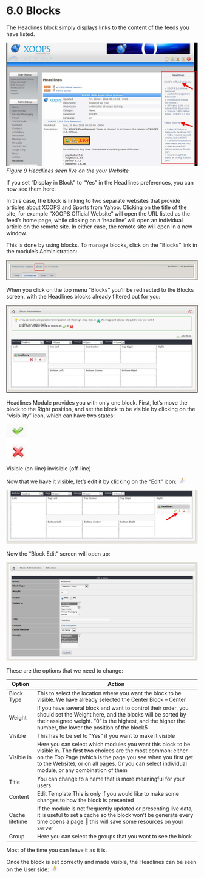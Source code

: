 # 6.0 Blocks

The Headlines block simply displays links to the content of the feeds you have listed. 
 

![img_10.jpg](../assets/img_10.jpg)  
*Figure 9 Headlines seen live on the your Website*

If you set “Display in Block” to “Yes” in the Headlines preferences, you can now see them here. 

In this case, the block is linking to two separate websites that provide articles about XOOPS and Sports from Yahoo. Clicking on the title of the site, for example “XOOPS Official Website” will open the URL listed as the feed’s home page, while clicking on a ‘headline’ will open an individual article on the remote site. In either case, the remote site will open in a new window.

This is done by using blocks. To manage blocks,  click on the “Blocks” link in the module’s Administration:
 
![img_11.jpg](../assets/img_11.jpg)  

When you click on the top menu “Blocks” you’ll be redirected to the Blocks screen, with the Headlines blocks already filtered out for you:    
 
![img_12.jpg](../assets/img_12.jpg)  
 
Headlines Module provides you with only one block. First, let’s move the block to the Right position, and set the block to be visible by clicking on the “visibility” icon, which can have two states:

![img_13.jpg](../assets/img_13.jpg)  

  Visible (on-line)
    invisible (off-line)

Now that we have it visible, let’s edit it by clicking on the “Edit” icon: ![img_14.jpg](../assets/img_14.jpg)  

![img_15.jpg](../assets/img_15.jpg)  
 
Now the “Block Edit” screen will open up:

![img_16.jpg](../assets/img_16.jpg)   
  
These are the options that we need to change:

|Option|	Action|
|--|--|
|Block Type|	This to select the location where you want the block to be visible. We have already selected the Center Block – Center|
|Weight|	If you have several block and want to control their order, you should set the Weight here, and the blocks will be sorted by their assigned weight. “0” is the highest, and the higher the number, the lower the position of the block5 |
|Visible|	This has to be set to “Yes” if you want to make it visible|
|Visible in|	Here you can select which modules you want this block to be visible in. The first two choices are the most common: either on the Top Page (which is the page you see when you first get to the Website), or on all pages. Or you can select individual module, or any combination of them |
|Title|	You can change to  a name that is more meaningful for your users|
|Content|	 Edit Template	This is only if you would like to make some changes to how the block is presented|
|Cache lifetime|	If the module is not frequently updated or presenting live data, it is useful to set a cache so the block won’t be generate every time opens a page   this will save some resources on your server|
|Group|	Here you can select the groups that you want to see the block|

Most of the time you can leave it as it is.

Once the block is set correctly and made visible, the Headlines can be seen on the User side:
![img_14.jpg](../assets/img_14.jpg)  
